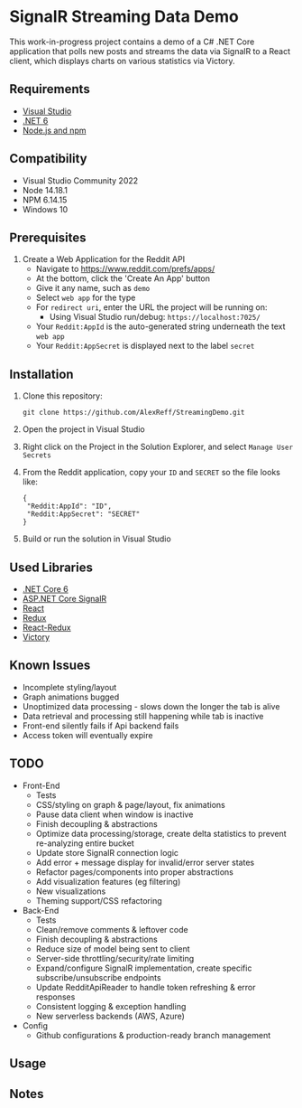 # SignalR Streaming Data Demo

This work-in-progress project contains a demo of a C# .NET Core application that polls new posts and streams the data via SignalR to a React client, which displays charts on various statistics via Victory.

## Requirements

- [Visual Studio](https://visualstudio.microsoft.com/)
- [.NET 6](https://dotnet.microsoft.com/en-us/download/dotnet/6.0)
- [Node.js and npm](https://nodejs.org/)

## Compatibility

- Visual Studio Community 2022
- Node 14.18.1
- NPM 6.14.15
- Windows 10

## Prerequisites

1. Create a Web Application for the Reddit API
    - Navigate to https://www.reddit.com/prefs/apps/
    - At the bottom, click the 'Create An App' button
    - Give it any name, such as `demo`
    - Select `web app` for the type
    - For `redirect uri`, enter the URL the project will be running on:
      - Using Visual Studio run/debug: `https://localhost:7025/`
    - Your `Reddit:AppId` is the auto-generated string underneath the text `web app`
    - Your `Reddit:AppSecret` is displayed next to the label `secret`

## Installation

1. Clone this repository:

   ```
   git clone https://github.com/AlexReff/StreamingDemo.git
   ```

2. Open the project in Visual Studio

3. Right click on the Project in the Solution Explorer, and select `Manage User Secrets`

4. From the Reddit application, copy your `ID` and `SECRET` so the file looks like:

   ```
   {
    "Reddit:AppId": "ID",
    "Reddit:AppSecret": "SECRET"
   }
   ```

5. Build or run the solution in Visual Studio

## Used Libraries

- [.NET Core 6](https://github.com/dotnet/core)
- [ASP.NET Core SignalR](https://github.com/dotnet/aspnetcore/tree/main/src/SignalR)
- [React](https://github.com/facebook/react)
- [Redux](https://github.com/reduxjs/redux)
- [React-Redux](https://github.com/reduxjs/react-redux)
- [Victory](https://github.com/FormidableLabs/victory)

## Known Issues

- Incomplete styling/layout
- Graph animations bugged
- Unoptimized data processing - slows down the longer the tab is alive
- Data retrieval and processing still happening while tab is inactive
- Front-end silently fails if Api backend fails
- Access token will eventually expire

## TODO

- Front-End
    - Tests
    - CSS/styling on graph & page/layout, fix animations
    - Pause data client when window is inactive
    - Finish decoupling & abstractions
    - Optimize data processing/storage, create delta statistics to prevent re-analyzing entire bucket
    - Update store SignalR connection logic
    - Add error + message display for invalid/error server states
    - Refactor pages/components into proper abstractions
    - Add visualization features (eg filtering)
    - New visualizations
    - Theming support/CSS refactoring
- Back-End
    - Tests
    - Clean/remove comments & leftover code
    - Finish decoupling & abstractions
    - Reduce size of model being sent to client
    - Server-side throttling/security/rate limiting
    - Expand/configure SignalR implementation, create specific subscribe/unsubscribe endpoints
    - Update RedditApiReader to handle token refreshing & error responses
    - Consistent logging & exception handling
    - New serverless backends (AWS, Azure)
- Config
    - Github configurations & production-ready branch management

## Usage

## Notes
